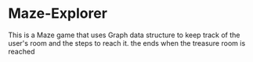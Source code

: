 # Maze-Explorer
 
This is a Maze game that uses Graph data structure to keep track of the user's room and the steps to reach it.
the ends when the treasure room is reached